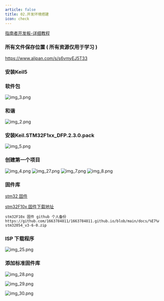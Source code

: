 ```yaml
---
article: false
title: 02.开发环境搭建
icon: check
---
```


[指南者开发板-详细教程](https://doc.embedfire.com/mcu/stm32/f103zhinanzhe/std/zh/latest/book/KEIL5.html)
### 所有文件保存位置 ( 所有资源仅用于学习 )
https://www.alipan.com/s/s6vmyEJ5T33


### 安装Keil5
### 软件包
![img_3.png](img%2Fimg_3.png)
### 和谐
![img_2.png](img%2Fimg_2.png)
### 安装Keil.STM32F1xx_DFP.2.3.0.pack
![img_5.png](img%2Fimg_5.png)
### 创建第一个项目
![img_4.png](img%2Fimg_4.png)
![img_27.png](img/img_27.png)
![img_7.png](img%2Fimg_7.png)
![img_8.png](img%2Fimg_8.png)
### 固件库


[stm32   固件](https://www.st.com/en/embedded-software/stm32-standard-peripheral-libraries.html)


[stm32F10x 固件下载地址](https://www.st.com/zh/embedded-software/stsw-stm32054.html)
```text
stm32F10x 固件 github 个人备份
https://github.com/1663784811/1663784811.github.io/blob/main/docs/%E7%A1%AC%E4%BB%B6/STM32/en.stsw-stm32054_v3-6-0.zip
```


### ISP 下载程序
![img_25.png](img%2Fimg_25.png)


### 添加标准固件库

![img_28.png](img/img_28.png)

![img_29.png](img/img_29.png)

![img_30.png](img/img_30.png)


